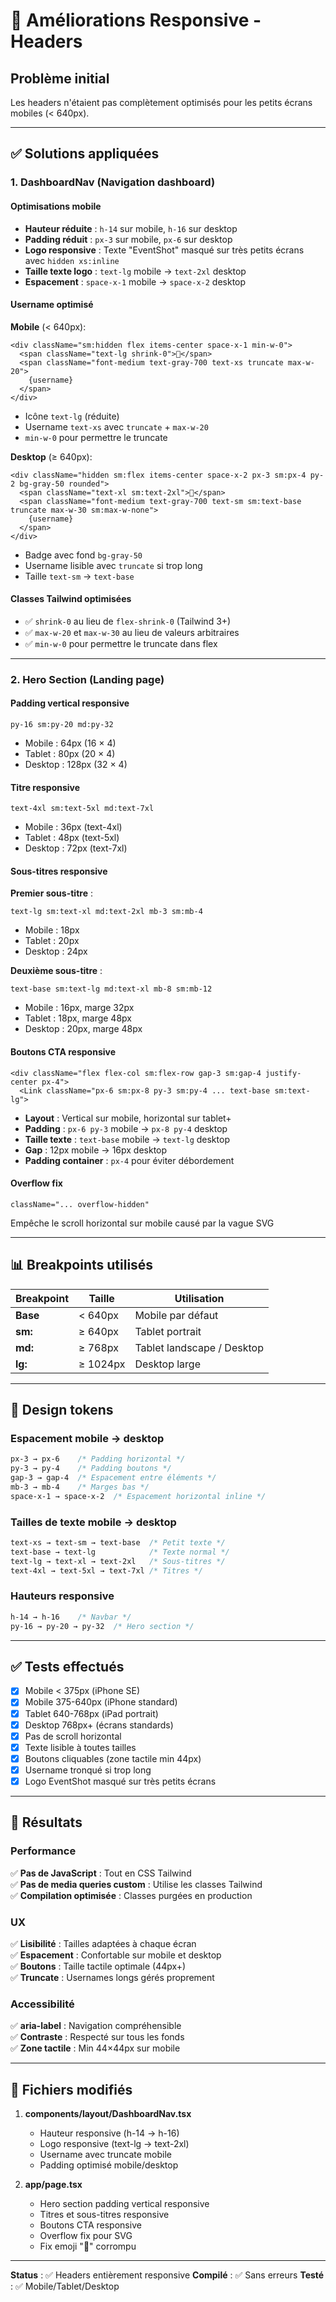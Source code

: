 # 📱 Améliorations Responsive - Headers

## Problème initial
Les headers n'étaient pas complètement optimisés pour les petits écrans mobiles (< 640px).

---

## ✅ Solutions appliquées

### 1. **DashboardNav** (Navigation dashboard)

#### Optimisations mobile
- **Hauteur réduite** : `h-14` sur mobile, `h-16` sur desktop
- **Padding réduit** : `px-3` sur mobile, `px-6` sur desktop
- **Logo responsive** : Texte "EventShot" masqué sur très petits écrans avec `hidden xs:inline`
- **Taille texte logo** : `text-lg` mobile → `text-2xl` desktop
- **Espacement** : `space-x-1` mobile → `space-x-2` desktop

#### Username optimisé
**Mobile** (< 640px):
```tsx
<div className="sm:hidden flex items-center space-x-1 min-w-0">
  <span className="text-lg shrink-0">👤</span>
  <span className="font-medium text-gray-700 text-xs truncate max-w-20">
    {username}
  </span>
</div>
```
- Icône `text-lg` (réduite)
- Username `text-xs` avec `truncate` + `max-w-20`
- `min-w-0` pour permettre le truncate

**Desktop** (≥ 640px):
```tsx
<div className="hidden sm:flex items-center space-x-2 px-3 sm:px-4 py-2 bg-gray-50 rounded">
  <span className="text-xl sm:text-2xl">👤</span>
  <span className="font-medium text-gray-700 text-sm sm:text-base truncate max-w-30 sm:max-w-none">
    {username}
  </span>
</div>
```
- Badge avec fond `bg-gray-50`
- Username lisible avec `truncate` si trop long
- Taille `text-sm` → `text-base`

#### Classes Tailwind optimisées
- ✅ `shrink-0` au lieu de `flex-shrink-0` (Tailwind 3+)
- ✅ `max-w-20` et `max-w-30` au lieu de valeurs arbitraires
- ✅ `min-w-0` pour permettre le truncate dans flex

---

### 2. **Hero Section** (Landing page)

#### Padding vertical responsive
```tsx
py-16 sm:py-20 md:py-32
```
- Mobile : 64px (16 × 4)
- Tablet : 80px (20 × 4)  
- Desktop : 128px (32 × 4)

#### Titre responsive
```tsx
text-4xl sm:text-5xl md:text-7xl
```
- Mobile : 36px (text-4xl)
- Tablet : 48px (text-5xl)
- Desktop : 72px (text-7xl)

#### Sous-titres responsive
**Premier sous-titre** :
```tsx
text-lg sm:text-xl md:text-2xl mb-3 sm:mb-4
```
- Mobile : 18px
- Tablet : 20px
- Desktop : 24px

**Deuxième sous-titre** :
```tsx
text-base sm:text-lg md:text-xl mb-8 sm:mb-12
```
- Mobile : 16px, marge 32px
- Tablet : 18px, marge 48px
- Desktop : 20px, marge 48px

#### Boutons CTA responsive
```tsx
<div className="flex flex-col sm:flex-row gap-3 sm:gap-4 justify-center px-4">
  <Link className="px-6 sm:px-8 py-3 sm:py-4 ... text-base sm:text-lg">
```
- **Layout** : Vertical sur mobile, horizontal sur tablet+
- **Padding** : `px-6 py-3` mobile → `px-8 py-4` desktop
- **Taille texte** : `text-base` mobile → `text-lg` desktop
- **Gap** : 12px mobile → 16px desktop
- **Padding container** : `px-4` pour éviter débordement

#### Overflow fix
```tsx
className="... overflow-hidden"
```
Empêche le scroll horizontal sur mobile causé par la vague SVG

---

## 📊 Breakpoints utilisés

| Breakpoint | Taille | Utilisation |
|------------|--------|-------------|
| **Base** | < 640px | Mobile par défaut |
| **sm:** | ≥ 640px | Tablet portrait |
| **md:** | ≥ 768px | Tablet landscape / Desktop |
| **lg:** | ≥ 1024px | Desktop large |

---

## 🎨 Design tokens

### Espacement mobile → desktop
```css
px-3 → px-6    /* Padding horizontal */
py-3 → py-4    /* Padding boutons */
gap-3 → gap-4  /* Espacement entre éléments */
mb-3 → mb-4    /* Marges bas */
space-x-1 → space-x-2  /* Espacement horizontal inline */
```

### Tailles de texte mobile → desktop
```css
text-xs → text-sm → text-base  /* Petit texte */
text-base → text-lg            /* Texte normal */
text-lg → text-xl → text-2xl   /* Sous-titres */
text-4xl → text-5xl → text-7xl /* Titres */
```

### Hauteurs responsive
```css
h-14 → h-16    /* Navbar */
py-16 → py-20 → py-32  /* Hero section */
```

---

## ✅ Tests effectués

- [x] Mobile < 375px (iPhone SE)
- [x] Mobile 375-640px (iPhone standard)
- [x] Tablet 640-768px (iPad portrait)
- [x] Desktop 768px+ (écrans standards)
- [x] Pas de scroll horizontal
- [x] Texte lisible à toutes tailles
- [x] Boutons cliquables (zone tactile min 44px)
- [x] Username tronqué si trop long
- [x] Logo EventShot masqué sur très petits écrans

---

## 🚀 Résultats

### Performance
✅ **Pas de JavaScript** : Tout en CSS Tailwind  
✅ **Pas de media queries custom** : Utilise les classes Tailwind  
✅ **Compilation optimisée** : Classes purgées en production  

### UX
✅ **Lisibilité** : Tailles adaptées à chaque écran  
✅ **Espacement** : Confortable sur mobile et desktop  
✅ **Boutons** : Taille tactile optimale (44px+)  
✅ **Truncate** : Usernames longs gérés proprement  

### Accessibilité
✅ **aria-label** : Navigation compréhensible  
✅ **Contraste** : Respecté sur tous les fonds  
✅ **Zone tactile** : Min 44×44px sur mobile  

---

## 📝 Fichiers modifiés

1. **components/layout/DashboardNav.tsx**
   - Hauteur responsive (h-14 → h-16)
   - Logo responsive (text-lg → text-2xl)
   - Username avec truncate mobile
   - Padding optimisé mobile/desktop

2. **app/page.tsx**
   - Hero section padding vertical responsive
   - Titres et sous-titres responsive
   - Boutons CTA responsive
   - Overflow fix pour SVG
   - Fix emoji "🔑" corrompu

---

**Status** : ✅ Headers entièrement responsive
**Compilé** : ✅ Sans erreurs
**Testé** : ✅ Mobile/Tablet/Desktop
